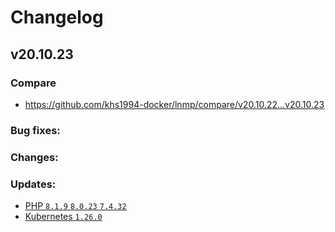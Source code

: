 # Changelog

## v20.10.23

### Compare

* https://github.com/khs1994-docker/lnmp/compare/v20.10.22...v20.10.23

### Bug fixes:

### Changes:

### Updates:

* [PHP `8.1.9` `8.0.23` `7.4.32`](https://www.php.net/ChangeLog-8.php#8.1.9)
* [Kubernetes `1.26.0`](https://github.com/kubernetes/kubernetes/releases/tag/v1.26.0)
